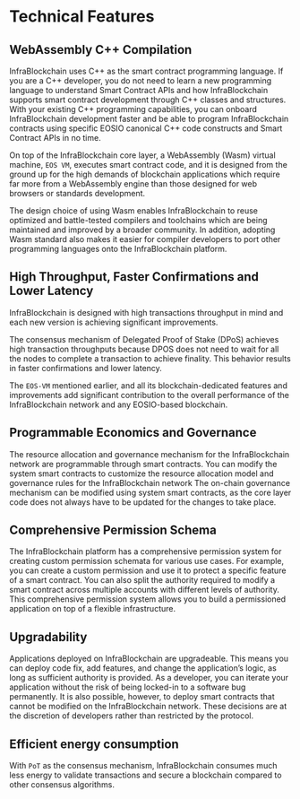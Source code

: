 # Technical Features

## WebAssembly C++ Compilation

InfraBlockchain uses C++ as the smart contract programming language. If you are a C++ developer, you do not need to learn a new programming language to understand Smart Contract APIs and how InfraBlockchain supports smart contract development through C++ classes and structures. With your existing C++ programming capabilities, you can onboard InfraBlockchain development faster and be able to program InfraBlockchain contracts using specific EOSIO canonical C++ code constructs and Smart Contract APIs in no time.

On top of the InfraBlockchain core layer, a WebAssembly (Wasm) virtual machine, `EOS VM`, executes smart contract code, and it is designed from the ground up for the high demands of blockchain applications which require far more from a WebAssembly engine than those designed for web browsers or standards development.&#x20;

The design choice of using Wasm enables InfraBlockchain to reuse optimized and battle-tested compilers and toolchains which are being maintained and improved by a broader community. In addition, adopting Wasm standard also makes it easier for compiler developers to port other programming languages onto the InfraBlockchain platform.

## High Throughput, Faster Confirmations and Lower Latency

InfraBlockchain is designed with high transactions throughput in mind and each new version is achieving significant improvements.

The consensus mechanism of Delegated Proof of Stake (DPoS) achieves high transaction throughputs because DPOS does not need to wait for all the nodes to complete a transaction to achieve finality. This behavior results in faster confirmations and lower latency.

The `EOS-VM` mentioned earlier, and all its blockchain-dedicated features and improvements add significant contribution to the overall performance of the InfraBlockchain network and any EOSIO-based blockchain.

## Programmable Economics and Governance

The resource allocation and governance mechanism for the InfraBlockchain network are programmable through smart contracts. You can modify the system smart contracts to customize the resource allocation model and governance rules for the InfraBlockchain network The on-chain governance mechanism can be modified using system smart contracts, as the core layer code does not always have to be updated for the changes to take place.

## Comprehensive Permission Schema

The InfraBlockchain platform has a comprehensive permission system for creating custom permission schemata for various use cases. For example, you can create a custom permission and use it to protect a specific feature of a smart contract. You can also split the authority required to modify a smart contract across multiple accounts with different levels of authority. This comprehensive permission system allows you to build a permissioned application on top of a flexible infrastructure.

## Upgradability

Applications deployed on InfraBlockchain are upgradeable. This means you can deploy code fix, add features, and change the application’s logic, as long as sufficient authority is provided. As a developer, you can iterate your application without the risk of being locked-in to a software bug permanently. It is also possible, however, to deploy smart contracts that cannot be modified on the InfraBlockchain network. These decisions are at the discretion of developers rather than restricted by the protocol.

## Efficient energy consumption

With `PoT` as the consensus mechanism, InfraBlockchain consumes much less energy to validate transactions and secure a blockchain compared to other consensus algorithms.

